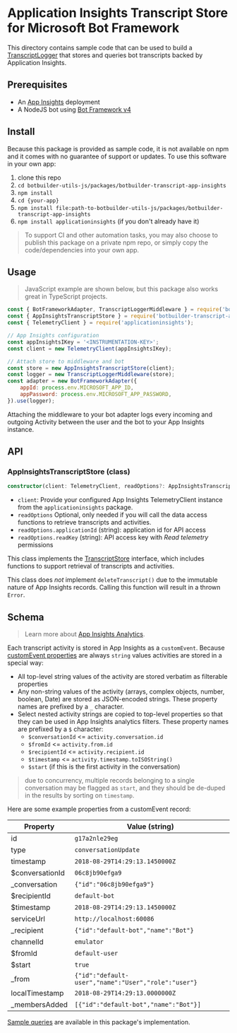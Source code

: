 # Application Insights Transcript Store for Microsoft Bot Framework
 
This directory contains sample code that can be used to build a [TranscriptLogger](https://github.com/Microsoft/botbuilder-js/blob/master/libraries/botbuilder-core/src/transcriptLogger.ts) that stores and queries bot transcripts backed by Application Insights.

## Prerequisites

- An [App Insights](https://azuremarketplace.microsoft.com/en-us/marketplace/apps/Microsoft.AppInsights) deployment  
- A NodeJS bot using [Bot Framework v4](https://docs.microsoft.com/en-us/azure/bot-service/?view=azure-bot-service-4.0)

## Install

Because this package is provided as sample code, it is not available on npm and it comes with no guarantee of support or updates. To use this software in your own app:

1. clone this repo
2. `cd botbuilder-utils-js/packages/botbuilder-transcript-app-insights`
3. `npm install`
4. `cd {your-app}`
5. `npm install file:path-to-botbuilder-utils-js/packages/botbuilder-transcript-app-insights`
6. `npm install applicationinsights` (if you don't already have it)

> To support CI and other automation tasks, you may also choose to publish this package on a private npm repo, or simply copy the code/dependencies into your own app.

## Usage

> JavaScript example are shown below, but this package also works great in TypeScript projects.

```JavaScript
const { BotFrameworkAdapter, TranscriptLoggerMiddleware } = require('botbuilder');
const { AppInsightsTranscriptStore } = require('botbuilder-transcript-app-insights');
const { TelemetryClient } = require('applicationinsights'); 

// App Insights configuration
const appInsightsIKey = '<INSTRUMENTATION-KEY>';
const client = new TelemetryClient(appInsightsIKey);

// Attach store to middleware and bot
const store = new AppInsightsTranscriptStore(client);
const logger = new TranscriptLoggerMiddleware(store);
const adapter = new BotFrameworkAdapter({
	appId: process.env.MICROSOFT_APP_ID,
	appPassword: process.env.MICROSOFT_APP_PASSWORD,
}).use(logger);
```

Attaching the middleware to your bot adapter logs every incoming and outgoing Activity between the user and the bot to your App Insights instance.

## API

### AppInsightsTranscriptStore (class)

```TypeScript
constructor(client: TelemetryClient, readOptions?: AppInsightsTranscriptStoreOptions)
```

* `client`: Provide your configured App Insights TelemetryClient instance from the `applicationinsights` package.
* `readOptions` Optional, only needed if you will call the data access functions to retrieve transcripts and activities.
* `readOptions.applicationId` (string): application id for API access
* `readOptions.readKey` (string): API access key with _Read telemetry_ permissions

This class implements the [TranscriptStore](https://github.com/Microsoft/botbuilder-js/blob/master/libraries/botbuilder-core/src/transcriptLogger.ts#L154-L183) interface, which includes functions to support retrieval of transcripts and activities.

This class does _not_ implement `deleteTranscript()` due to the immutable nature of App Insights records. Calling this function will result in a thrown `Error`.

## Schema

> Learn more about [App Insights Analytics](https://docs.microsoft.com/en-us/azure/application-insights/app-insights-analytics).

Each transcript activity is stored in App Insights as a `customEvent`. Because [customEvent properties](https://docs.microsoft.com/en-us/azure/application-insights/app-insights-api-custom-events-metrics#properties) are always `string` values activities are stored in a special way:

* All top-level string values of the activity are stored verbatim as filterable properties
* Any non-string values of the activity (arrays, complex objects, number, boolean, Date) are stored as JSON-encoded strings. These property names are prefixed by a `_` character.
* Select nested activity strings are copied to top-level properties so that they can be used in App Insights analytics filters. These property names are prefixed by a `$` character:
	* `$conversationId` <= `activity.conversation.id`
	* `$fromId` <= `activity.from.id`
	* `$recipientId` <= `activity.recipient.id`
	* `$timestamp` <= `activity.timestamp.toISOString()`
	* `$start` (if this is the first activity in the conversation)

> due to concurrency, multiple records belonging to a single conversation may be flagged as `start`, and they should be de-duped in the results by sorting on `timestamp`.

Here are some example properties from a customEvent record:

| Property | Value (string) |
| -------- | -------------- |
| id | `g17a2nle29eg` |
| type | `conversationUpdate` |
| timestamp | `2018-08-29T14:29:13.1450000Z` |
| $conversationId | `06c8jb90efga9` |
| _conversation | `{"id":"06c8jb90efga9"}` |
| $recipientId | `default-bot` |
| $timestamp | `2018-08-29T14:29:13.1450000Z` |
| serviceUrl | `http://localhost:60086` |
| _recipient | `{"id":"default-bot","name":"Bot"}` |
| channelId | `emulator` |
| $fromId | `default-user` |
| $start | `true` |
| _from | `{"id":"default-user","name":"User","role":"user"}` |
| localTimestamp | `2018-08-29T14:29:13.0000000Z` |
| _membersAdded | `[{"id":"default-bot","name":"Bot"}]` |

[Sample queries](./src/index.ts#L38-L50) are available in this package's implementation.
